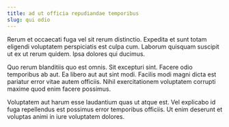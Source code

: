 ```yaml
---
title: ad ut officia repudiandae temporibus
slug: qui odio
---
```


Rerum et occaecati fuga vel sit rerum distinctio. Expedita et sunt totam eligendi voluptatem perspiciatis est culpa cum. Laborum quisquam suscipit ut ex ut rerum quidem. Ipsa dolores qui ducimus.

Quo rerum blanditiis quo est omnis. Sit excepturi sint. Facere odio temporibus ab aut. Ea libero aut aut sint modi. Facilis modi magni dicta est pariatur error vitae autem officiis. Nihil exercitationem voluptatem corrupti maxime quod enim facere possimus.

Voluptatem aut harum esse laudantium quas ut atque est. Vel explicabo id fuga repellendus est possimus error temporibus officiis. Ut enim deserunt et voluptas animi in iure voluptatem dolores.
